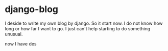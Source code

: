 django-blog
===========

I deside to write my own blog by django. So it start now. I do not know how long or how far I want to go. I just  can't help starting to do something unusual.

now I have des
